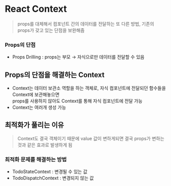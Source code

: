 # React Context
> props를 대체해서 컴포넌트 간의 데이터를 전달하는 또 다른 방법, 기존의 props가 갖고 있는 단점을 보완해줌

### Props의 단점
- Props Drilling : props는 부모 → 자식으로만 데이터를 전달할 수 있음

## Props의 단점을 해결하는 Context
- Context는 데이터 보관소 역할을 하는 객체로, 자식 컴포넌트에 전달되던 함수들을 Context에 보관해놓으면<br>props를 사용하지 않아도 Context를 통해 자식 컴포넌트에 전달 가능
- Context는 여러개 생성 가능

## 최적화가 풀리는 이유
> Context도 결국 객체이기 때문에 value 값이 변하게되면 결국 props가 변하는 것과 같은 효과로 발생하게 됨
### 최적화 문제를 해결하는 방법
- TodoStateContext : 변경될 수 있는 값
- TodoDispatchContext : 변경되지 않는 값

